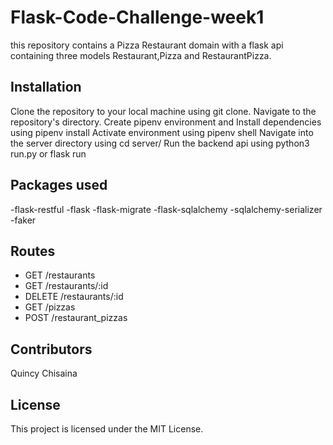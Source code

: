 # Flask-Code-Challenge-week1

this repository contains a Pizza Restaurant domain with a flask api containing three models Restaurant,Pizza and RestaurantPizza.

## Installation

Clone the repository to your local machine using git clone.
Navigate to the repository's directory.
Create pipenv environment and Install dependencies using pipenv install
Activate environment using pipenv shell
Navigate into the server directory using cd server/
Run the backend api using python3 run.py or flask run

## Packages used

-flask-restful
-flask
-flask-migrate
-flask-sqlalchemy
-sqlalchemy-serializer
-faker

## Routes

- GET /restaurants
- GET /restaurants/:id
- DELETE /restaurants/:id
- GET /pizzas
- POST /restaurant_pizzas

## Contributors

Quincy Chisaina

## License

This project is licensed under the MIT License.
